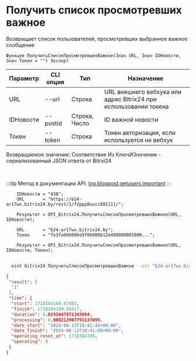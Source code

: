 ﻿---
sidebar_position: 4
---

# Получить список просмотревших важное
 Возвращает список пользователей, просмотревших выбранное важное сообщение



`Функция ПолучитьСписокПросмотревшихВажное(Знач URL, Знач IDНовости, Знач Токен = "") Экспорт`

  | Параметр | CLI опция | Тип | Назначение |
  |-|-|-|-|
  | URL | --url | Строка | URL внешнего вебхука или адрес Bitrix24 при использовании токена |
  | IDНовости | --postid | Строка, Число | ID важной новости |
  | Токен | --token | Строка | Токен авторизации, если используется не вебхук |

  
  Возвращаемое значение:   Соответствие Из КлючИЗначение - сериализованный JSON ответа от Bitrxi24

<br/>

:::tip
Метод в документации API: [log.blogpost.getusers.important](https://dev.1c-bitrix.ru/rest_help/log/log_blogpost_getusers_important.php)
:::
<br/>


```bsl title="Пример кода"
    IDНовости = "438";
    URL       = "https://b24-ar17wx.bitrix24.by/rest/1/f2ppp8uucc891111/";

    Результат = OPI_Bitrix24.ПолучитьСписокПросмотревшихВажное(URL, IDНовости);

    URL       = "b24-ar17wx.bitrix24.by";
    Токен     = "fe3fa966006e9f06006b12e400000001000...";

    Результат = OPI_Bitrix24.ПолучитьСписокПросмотревшихВажное(URL, IDНовости, Токен);
```



```sh title="Пример команды CLI"
    
  oint bitrix24 ПолучитьСписокПросмотревшихВажное --url "b24-ar17wx.bitrix24.by" --postid "122" --token "b9df7366006e9f06006b12e400000001000..."

```

```json title="Результат"
{
 "result": [
  "1"
 ],
 "time": {
  "start": 1718304109.47482,
  "finish": 1718304109.50417,
  "duration": 0.0293447971343994,
  "processing": 0.000212907791137695,
  "date_start": "2024-06-13T18:41:49+00:00",
  "date_finish": "2024-06-13T18:41:49+00:00",
  "operating_reset_at": 1718304709,
  "operating": 0
 }
}
```
